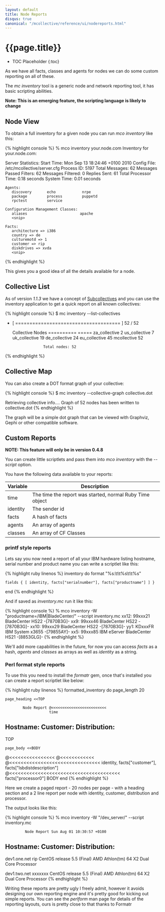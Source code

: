 ```yaml
---
layout: default
title: Node Reports
disqus: true
canonical: "/mcollective/reference/ui/nodereports.html"
---
```

[Subcollectives]: ../basic/subcollectives.html

# {{page.title}}

 * TOC Placeholder
 {:toc}

As we have all facts, classes and agents for nodes we can do some custom reporting on all of these.

The _mc inventory_ tool is a generic node and network reporting tool, it has basic scripting abilities.

**Note: This is an emerging feature, the scripting language is likely to change**

## Node View
To obtain a full inventory for a given node you can run _mco inventory_ like this:

{% highlight console %}
 % mco inventory your.node.com
 Inventory for your.node.com:


   Server Statistics:
                   Start Time: Mon Sep 13 18:24:46 +0100 2010
                  Config File: /etc/mcollective/server.cfg
                   Process ID: 5197
               Total Messages: 62
      Messages Passed Filters: 62
            Messages Filtered: 0
                 Replies Sent: 61
         Total Processor Time: 0.18 seconds
                  System Time: 0.01 seconds

    Agents:
       discovery       echo            nrpe
       package         process         puppetd
       rpctest         service

    Configuration Management Classes:
       aliases                        apache
       <snip>

    Facts:
       architecture => i386
       country => de
       culturemotd => 1
       customer => rip
       diskdrives => xvda
       <snip>
{% endhighlight %}

This gives you a good idea of all the details available for a node.

## Collective List

As of version _1.1.3_ we have a concept of [Subcollectives] and you can use
the inventory application to get a quick report on all known collectives:

{% highlight console %}
$ mc inventory --list-collectives

 * [ ===================================== ] 52 / 52

   Collective                     Nodes
   ==========                     =====
   za_collective                  2
   us_collective                  7
   uk_collective                  19
   de_collective                  24
   eu_collective                  45
   mcollective                    52

                     Total nodes: 52

{% endhighlight %}

## Collective Map

You can also create a DOT format graph of your collective:

{% highlight console %}
$ mc inventory --collective-graph collective.dot

Retrieving collective info....
Graph of 52 nodes has been written to collective.dot
{% endhighlight %}

The graph will be a simple dot graph that can be viewed with Graphviz, Gephi or
other compatible software.

## Custom Reports

**NOTE: This feature will only be in version 0.4.8**

You can create little scriptlets and pass them into *mco inventory* with the *--script* option.

You have the following data available to your reports:

| Variable | Description |
|----------|-------------|
|time|The time the report was started, normal Ruby Time object|
|identity|The sender id|
|facts|A hash of facts|
|agents|An array of agents|
|classes|An array of CF Classes|

### printf style reports

Lets say you now need a report of all your IBM hardware listing hostname, serial number and product name you can write a scriptlet like this:

{% highlight ruby linenos %}
inventory do
    format "%s:\t\t%s\t\t%s"

    fields { [ identity, facts["serialnumber"], facts["productname"] ] }
end
{% endhighlight %}

And if saved as _inventory.mc_ run it like this:

{% highlight console %}
 % mco inventory -W "productname=/IBM|BladeCenter/" --script inventory.mc
 xx12:           99xxx21         BladeCenter HS22 -[7870B3G]-
 xx9:            99xxx46         BladeCenter HS22 -[7870B3G]-
 xx10:           99xxx29         BladeCenter HS22 -[7870B3G]-
 yy1:            KDxxxFR         IBM System x3655 -[79855AY]-
 xx5:            99xxx85         IBM eServer BladeCenter HS21 -[8853GLG]-
 <snip>
{% endhighlight %}

We'll add more capabilities in the future, for now you can access *facts* as a hash, *agents* and *classes* as arrays as well as *identity* as a string.


### Perl format style reports
To use this you need to install the *formatr* gem, once that's installed you can create a report scriptlet like below:

{% highlight ruby linenos %}
formatted_inventory do
    page_length 20

    page_heading <<TOP

            Node Report @<<<<<<<<<<<<<<<<<<<<<<<<<
                        time

Hostname:         Customer:     Distribution:
-------------------------------------------------------------------------
TOP

    page_body <<BODY

@<<<<<<<<<<<<<<<< @<<<<<<<<<<<< @<<<<<<<<<<<<<<<<<<<<<<<<<<<<<<<<
identity,    facts["customer"], facts["lsbdistdescription"]
                                @<<<<<<<<<<<<<<<<<<<<<<<<<<<<<<<<<<<<<<<
                                facts["processor0"]
BODY
end
{% endhighlight %}

Here we create a paged report - 20 nodes per page - with a heading section and a 2 line report per node with identity, customer, distribution and processor.

The output looks like this:

{% highlight console %}
 % mco inventory -W "/dev_server/" --script inventory.mc

             Node Report Sun Aug 01 10:30:57 +0100

 Hostname:         Customer:     Distribution:
 -------------------------------------------------------------------------

 dev1.one.net      rip           CentOS release 5.5 (Final)
                                 AMD Athlon(tm) 64 X2 Dual Core Processor

 dev1.two.net      xxxxxxx       CentOS release 5.5 (Final)
                                 AMD Athlon(tm) 64 X2 Dual Core Processor
{% endhighlight %}

Writing these reports are pretty ugly I freely admit, however it avoids designing our own reporting engine and it's pretty good for kicking out simple reports.  You can see the *perlform* man page for details of the reporting layouts, ours is pretty close to that thanks to Formatr
